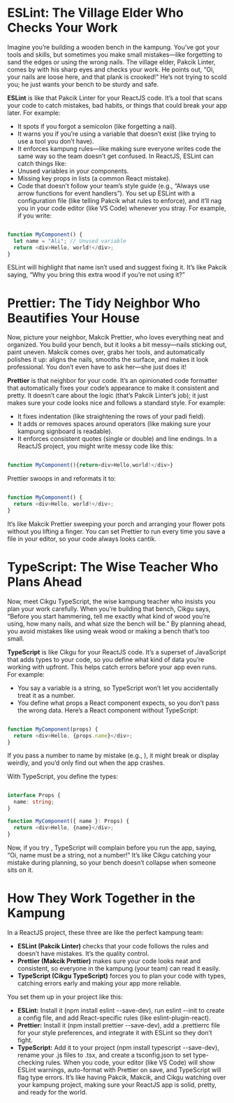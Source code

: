 # ESLint: The Village Elder Who Checks Your Work
Imagine you’re building a wooden bench in the kampung. You’ve got your tools and skills, but sometimes you make small mistakes—like forgetting to sand the edges or using the wrong nails. The village elder, Pakcik Linter, comes by with his sharp eyes and checks your work. He points out, “Oi, your nails are loose here, and that plank is crooked!” He’s not trying to scold you; he just wants your bench to be sturdy and safe.

**ESLint** is like that Pakcik Linter for your ReactJS code. It’s a tool that scans your code to catch mistakes, bad habits, or things that could break your app later. For example:
  * It spots if you forgot a semicolon (like forgetting a nail).
  * It warns you if you’re using a variable that doesn’t exist (like trying to use a tool you don’t have).
  * It enforces kampung rules—like making sure everyone writes code the same way so the team doesn’t get confused.
In ReactJS, ESLint can catch things like:
  * Unused variables in your components.
  * Missing key props in lists (a common React mistake).
  * Code that doesn’t follow your team’s style guide (e.g., “Always use arrow functions for event handlers”).
You set up ESLint with a configuration file (like telling Pakcik what rules to enforce), and it’ll nag you in your code editor (like VS Code) whenever you stray. For example, if you write:
```javascript

function MyComponent() {
  let name = "Ali"; // Unused variable
  return <div>Hello, world!</div>;
}
```
ESLint will highlight that name isn’t used and suggest fixing it. It’s like Pakcik saying, “Why you bring this extra wood if you’re not using it?”
# Prettier: The Tidy Neighbor Who Beautifies Your House
Now, picture your neighbor, Makcik Prettier, who loves everything neat and organized. You build your bench, but it looks a bit messy—nails sticking out, paint uneven. Makcik comes over, grabs her tools, and automatically polishes it up: aligns the nails, smooths the surface, and makes it look professional. You don’t even have to ask her—she just does it!

**Prettier** is that neighbor for your code. It’s an opinionated code formatter that automatically fixes your code’s appearance to make it consistent and pretty. It doesn’t care about the logic (that’s Pakcik Linter’s job); it just makes sure your code looks nice and follows a standard style. For example:
  * It fixes indentation (like straightening the rows of your padi field).
  * It adds or removes spaces around operators (like making sure your kampung signboard is readable).
  * It enforces consistent quotes (single or double) and line endings.
In a ReactJS project, you might write messy code like this:
```javascript

function MyComponent(){return<div>Hello,world!</div>}
```
Prettier swoops in and reformats it to:
```javascript

function MyComponent() {
  return <div>Hello, world!</div>;
}
```
It’s like Makcik Prettier sweeping your porch and arranging your flower pots without you lifting a finger. You can set Prettier to run every time you save a file in your editor, so your code always looks cantik.
# TypeScript: The Wise Teacher Who Plans Ahead
Now, meet Cikgu TypeScript, the wise kampung teacher who insists you plan your work carefully. When you’re building that bench, Cikgu says, “Before you start hammering, tell me exactly what kind of wood you’re using, how many nails, and what size the bench will be.” By planning ahead, you avoid mistakes like using weak wood or making a bench that’s too small.

**TypeScript** is like Cikgu for your ReactJS code. It’s a superset of JavaScript that adds types to your code, so you define what kind of data you’re working with upfront. This helps catch errors before your app even runs. For example:
  * You say a variable is a string, so TypeScript won’t let you accidentally treat it as a number.
  * You define what props a React component expects, so you don’t pass the wrong data.
Here’s a React component without TypeScript:
```javascript

function MyComponent(props) {
  return <div>Hello, {props.name}</div>;
}
```
If you pass a number to name by mistake (e.g., <MyComponent name={123} />), it might break or display weirdly, and you’d only find out when the app crashes.

With TypeScript, you define the types:
```typescript

interface Props {
  name: string;
}

function MyComponent({ name }: Props) {
  return <div>Hello, {name}</div>;
}
```
Now, if you try <MyComponent name={123} />, TypeScript will complain before you run the app, saying, “Oi, name must be a string, not a number!” It’s like Cikgu catching your mistake during planning, so your bench doesn’t collapse when someone sits on it.
# How They Work Together in the Kampung
In a ReactJS project, these three are like the perfect kampung team:
* **ESLint (Pakcik Linter)** checks that your code follows the rules and doesn’t have mistakes. It’s the quality control.
* **Prettier (Makcik Prettier)** makes sure your code looks neat and consistent, so everyone in the kampung (your team) can read it easily.
* **TypeScript (Cikgu TypeScript)** forces you to plan your code with types, catching errors early and making your app more reliable.

You set them up in your project like this:
* **ESLint:** Install it (npm install eslint --save-dev), run eslint --init to create a config file, and add React-specific rules (like eslint-plugin-react).
* **Prettier:** Install it (npm install prettier --save-dev), add a .prettierrc file for your style preferences, and integrate it with ESLint so they don’t fight.
* **TypeScript:** Add it to your project (npm install typescript --save-dev), rename your .js files to .tsx, and create a tsconfig.json to set type-checking rules.
When you code, your editor (like VS Code) will show ESLint warnings, auto-format with Prettier on save, and TypeScript will flag type errors. It’s like having Pakcik, Makcik, and Cikgu watching over your kampung project, making sure your ReactJS app is solid, pretty, and ready for the world.
